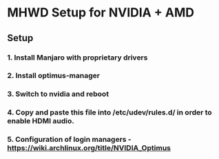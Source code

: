 # MHWD Setup for NVIDIA + AMD

## Setup
### 1. Install Manjaro with proprietary drivers
### 2. Install optimus-manager
### 3. Switch to nvidia and reboot
### 4. Copy and paste this file into /etc/udev/rules.d/ in order to enable HDMI audio.
### 5. Configuration of login managers - https://wiki.archlinux.org/title/NVIDIA_Optimus
